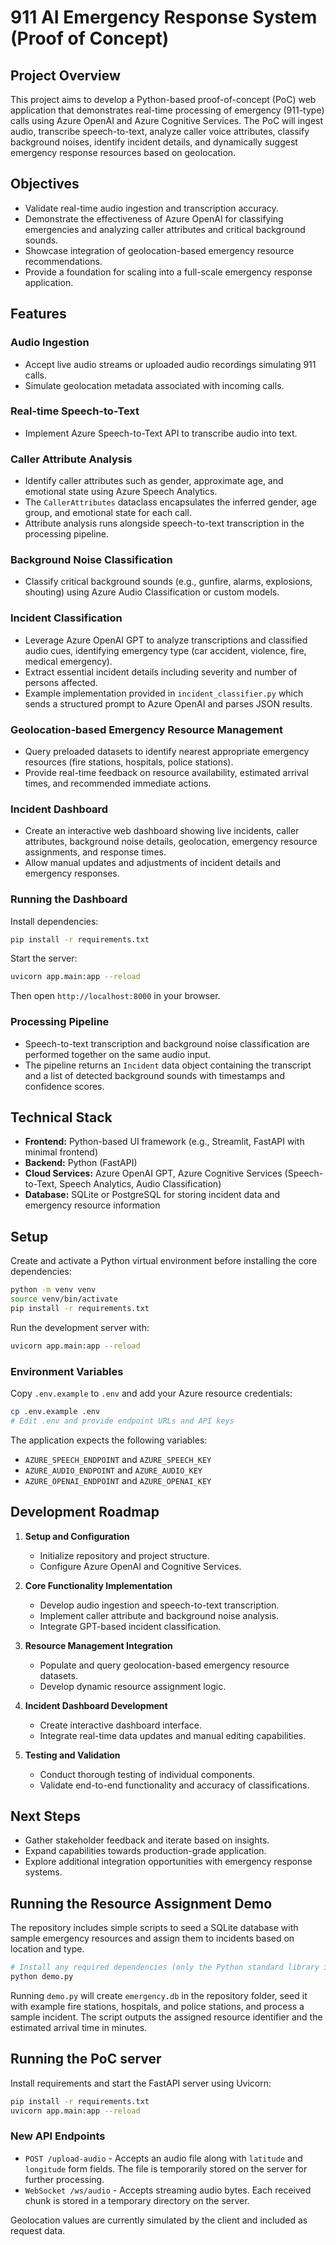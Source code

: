 # 911 AI Emergency Response System (Proof of Concept)

## Project Overview

This project aims to develop a Python-based proof-of-concept (PoC) web application that demonstrates real-time processing of emergency (911-type) calls using Azure OpenAI and Azure Cognitive Services. The PoC will ingest audio, transcribe speech-to-text, analyze caller voice attributes, classify background noises, identify incident details, and dynamically suggest emergency response resources based on geolocation.

## Objectives

* Validate real-time audio ingestion and transcription accuracy.
* Demonstrate the effectiveness of Azure OpenAI for classifying emergencies and analyzing caller attributes and critical background sounds.
* Showcase integration of geolocation-based emergency resource recommendations.
* Provide a foundation for scaling into a full-scale emergency response application.

## Features

### Audio Ingestion

* Accept live audio streams or uploaded audio recordings simulating 911 calls.
* Simulate geolocation metadata associated with incoming calls.

### Real-time Speech-to-Text

* Implement Azure Speech-to-Text API to transcribe audio into text.

### Caller Attribute Analysis

* Identify caller attributes such as gender, approximate age, and emotional state using Azure Speech Analytics.
* The `CallerAttributes` dataclass encapsulates the inferred gender, age group, and emotional state for each call.
* Attribute analysis runs alongside speech-to-text transcription in the processing pipeline.

### Background Noise Classification

* Classify critical background sounds (e.g., gunfire, alarms, explosions, shouting) using Azure Audio Classification or custom models.

### Incident Classification

* Leverage Azure OpenAI GPT to analyze transcriptions and classified audio cues, identifying emergency type (car accident, violence, fire, medical emergency).
* Extract essential incident details including severity and number of persons affected.
* Example implementation provided in `incident_classifier.py` which sends a structured prompt to Azure OpenAI and parses JSON results.

### Geolocation-based Emergency Resource Management

* Query preloaded datasets to identify nearest appropriate emergency resources (fire stations, hospitals, police stations).
* Provide real-time feedback on resource availability, estimated arrival times, and recommended immediate actions.

### Incident Dashboard

* Create an interactive web dashboard showing live incidents, caller attributes, background noise details, geolocation, emergency resource assignments, and response times.
* Allow manual updates and adjustments of incident details and emergency responses.

### Running the Dashboard

Install dependencies:
```bash
pip install -r requirements.txt
```

Start the server:
```bash
uvicorn app.main:app --reload
```
Then open `http://localhost:8000` in your browser.

### Processing Pipeline

* Speech-to-text transcription and background noise classification are performed
  together on the same audio input.
* The pipeline returns an `Incident` data object containing the transcript and a
  list of detected background sounds with timestamps and confidence scores.

## Technical Stack

* **Frontend:** Python-based UI framework (e.g., Streamlit, FastAPI with minimal frontend)
* **Backend:** Python (FastAPI)
* **Cloud Services:** Azure OpenAI GPT, Azure Cognitive Services (Speech-to-Text, Speech Analytics, Audio Classification)
* **Database:** SQLite or PostgreSQL for storing incident data and emergency resource information

## Setup

Create and activate a Python virtual environment before installing the core dependencies:

```bash
python -m venv venv
source venv/bin/activate
pip install -r requirements.txt
```

Run the development server with:

```bash
uvicorn app.main:app --reload
```

### Environment Variables

Copy `.env.example` to `.env` and add your Azure resource credentials:

```bash
cp .env.example .env
# Edit .env and provide endpoint URLs and API keys
```

The application expects the following variables:

* `AZURE_SPEECH_ENDPOINT` and `AZURE_SPEECH_KEY`
* `AZURE_AUDIO_ENDPOINT` and `AZURE_AUDIO_KEY`
* `AZURE_OPENAI_ENDPOINT` and `AZURE_OPENAI_KEY`

## Development Roadmap

1. **Setup and Configuration**

   * Initialize repository and project structure.
   * Configure Azure OpenAI and Cognitive Services.

2. **Core Functionality Implementation**

   * Develop audio ingestion and speech-to-text transcription.
   * Implement caller attribute and background noise analysis.
   * Integrate GPT-based incident classification.

3. **Resource Management Integration**

   * Populate and query geolocation-based emergency resource datasets.
   * Develop dynamic resource assignment logic.

4. **Incident Dashboard Development**

   * Create interactive dashboard interface.
   * Integrate real-time data updates and manual editing capabilities.

5. **Testing and Validation**

   * Conduct thorough testing of individual components.
   * Validate end-to-end functionality and accuracy of classifications.

## Next Steps

* Gather stakeholder feedback and iterate based on insights.
* Expand capabilities towards production-grade application.
* Explore additional integration opportunities with emergency response systems.

## Running the Resource Assignment Demo

The repository includes simple scripts to seed a SQLite database with sample emergency resources and assign them to incidents based on location and type.

```bash
# Install any required dependencies (only the Python standard library is used)
python demo.py
```

Running `demo.py` will create `emergency.db` in the repository folder, seed it with example fire stations, hospitals, and police stations, and process a sample incident. The script outputs the assigned resource identifier and the estimated arrival time in minutes.

## Running the PoC server

Install requirements and start the FastAPI server using Uvicorn:

```bash
pip install -r requirements.txt
uvicorn app.main:app --reload
```

### New API Endpoints

* `POST /upload-audio` - Accepts an audio file along with `latitude` and `longitude` form fields. The file is temporarily stored on the server for further processing.
* `WebSocket /ws/audio` - Accepts streaming audio bytes. Each received chunk is stored in a temporary directory on the server.

Geolocation values are currently simulated by the client and included as request data.
